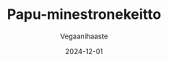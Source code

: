---
title: "Papu-minestrone­keitto"
image: "https://vegaanibotti.lauravuo.me/2024/12/2024-12-01_small.png"
date: 2024-12-01
receipt_url: "https://vegaanihaaste.fi/reseptit/papu-minestronekeitto"
author: "Vegaanihaaste"
---